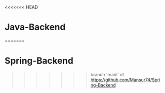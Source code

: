 <<<<<<< HEAD
# Java-Backend
=======
# Spring-Backend
>>>>>>> branch 'main' of https://github.com/Mansur74/Spring-Backend
